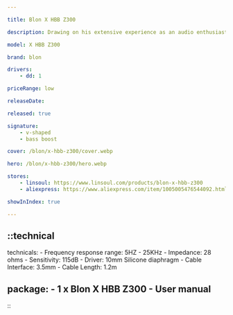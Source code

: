 ```yaml
---

title: Blon X HBB Z300

description: Drawing on his extensive experience as an audio enthusiast and content creator, HBB has contributed his expertise and creativity to this project. The outcome is an exceptionally distinctive product that mirrors his dedication to superior sound and design. The partnership between BLON and HBB serves as a genuine affirmation of our dedication to excellence in audio and design, and we feel privileged to collaborate with such a skilled and passionate partner.

model: X HBB Z300

brand: blon

drivers: 
    - dd: 1

priceRange: low

releaseDate: 

released: true

signature:
    - v-shaped
    - bass boost

cover: /blon/x-hbb-z300/cover.webp

hero: /blon/x-hbb-z300/hero.webp

stores:
    - linsoul: https://www.linsoul.com/products/blon-x-hbb-z300
    - aliexpress: https://www.aliexpress.com/item/1005005476544092.html

showInIndex: true

---
```

::technical
---
technicals:
    - Frequency response range: 5HZ - 25KHz
    - Impedance: 28 ohms
    - Sensitivity: 115dB
    - Driver: 10mm Silicone diaphragm
    - Cable Interface: 3.5mm
    - Cable Length: 1.2m

package: 
    - 1 x Blon X HBB Z300
    - User manual
---
::